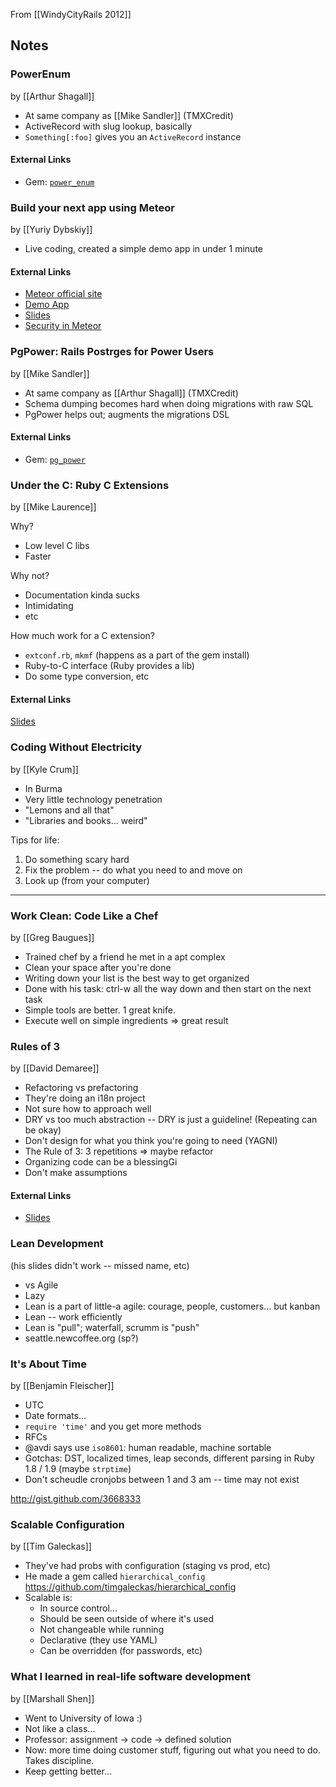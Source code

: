 From [[WindyCityRails 2012]]

## Notes

### PowerEnum 

by [[Arthur Shagall]]

* At same company as [[Mike Sandler]] (TMXCredit)
* ActiveRecord with slug lookup, basically
* `Something[:foo]` gives you an `ActiveRecord` instance

#### External Links

* Gem: [`power_enum`](http://rubygems.org/gems/power_enum)

### Build your next app using Meteor

by [[Yuriy Dybskiy]]

* Live coding, created a simple demo app in under 1 minute

#### External Links

* [Meteor official site](http://www.meteor.com/)
* [Demo App](http://wcr.meteor.com/)
* [Slides](https://speakerdeck.com/u/dybskiy/p/windycityrails-dot-org-meteor-lightning-talk)
* [Security in Meteor](http://britto.co/blog/security_with_meteor)

### PgPower: Rails Postrges for Power Users

by [[Mike Sandler]]

* At same company as [[Arthur Shagall]] (TMXCredit)
* Schema dumping becomes hard when doing migrations with raw SQL
* PgPower helps out; augments the migrations DSL

#### External Links

* Gem: [`pg_power`](http://rubygems.org/gems/pg_power)

### Under the C: Ruby C Extensions

by [[Mike Laurence]]

Why?

* Low level C libs
* Faster

Why not?

* Documentation kinda sucks
* Intimidating
* etc

How much work for a C extension?

* `extconf.rb`, `mkmf` (happens as a part of the gem install)
* Ruby-to-C interface (Ruby provides a lib)
* Do some type conversion, etc

#### External Links

[Slides](http://under-the-c.deepworldgame.com/)

### Coding Without Electricity

by [[Kyle Crum]]

* In Burma
* Very little technology penetration
* "Lemons and all that"
* "Libraries and books... weird"

Tips for life:

1. Do something scary hard
2. Fix the problem -- do what you need to and move on
3. Look up (from your computer)

---

### Work Clean: Code Like a Chef

by [[Greg Baugues]]

* Trained chef by a friend he met in a apt complex
* Clean your space after you're done
* Writing down your list is the best way to get organized
* Done with his task:  ctrl-w all the way down and then start on the next task
* Simple tools are better.  1 great knife.
* Execute well on simple ingredients => great result

### Rules of 3

by [[David Demaree]]

* Refactoring vs prefactoring
* They're doing an i18n project
* Not sure how to approach well
* DRY vs too much abstraction -- DRY is just a guideline!  (Repeating can be okay)
* Don't design for what you think you're going to need (YAGNI)
* The Rule of 3:  3 repetitions => maybe refactor
* Organizing code can be a blessingGi
* Don't make assumptions

#### External Links

* [Slides](https://speakerdeck.com/u/ddemaree/p/rules-of-three)

### Lean Development

(his slides didn't work -- missed name, etc)

* vs Agile
* Lazy
* Lean is a part of little-a agile: courage, people, customers... but kanban
* Lean -- work efficiently
* Lean is "pull"; waterfall, scrumm is "push"
* seattle.newcoffee.org (sp?)

### It's About Time

by [[Benjamin Fleischer]]

* UTC
* Date formats...
* `require 'time'` and you get more methods
* RFCs
* @avdi says use `iso8601`: human readable, machine sortable
* Gotchas:  DST, localized times, leap seconds, different parsing in Ruby 1.8 / 1.9 (maybe `strptime`)
* Don't scheudle cronjobs between 1 and 3 am -- time may not exist

http://gist.github.com/3668333

### Scalable Configuration

by [[Tim Galeckas]]

* They've had probs with configuration (staging vs prod, etc)
* He made a gem called `hierarchical_config` https://github.com/timgaleckas/hierarchical_config
* Scalable is:
    * In source control...
    * Should be seen outside of where it's used
    * Not changeable while running
    * Declarative (they use YAML)
    * Can be overridden (for passwords, etc)

### What I learned in real-life software development

by [[Marshall Shen]]

* Went to University of Iowa :)
* Not like a class...
* Professor: assignment -> code -> defined solution
* Now: more time doing customer stuff, figuring out what you need to do.  Takes discipline.
* Keep getting better...
